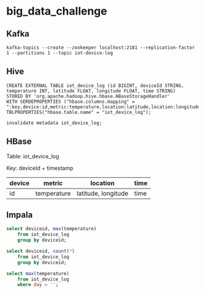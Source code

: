 # big_data_challenge
## Kafka
```
kafka-topics --create --zookeeper localhost:2181 --replication-factor 1 --partitions 1 --topic iot-device-log
```

## Hive
```
CREATE EXTERNAL TABLE iot_device_log (id BIGINT, deviceId STRING, temperature INT, latitude FLOAT, longitude FLOAT, time STRING)
STORED BY 'org.apache.hadoop.hive.hbase.HBaseStorageHandler'
WITH SERDEPROPERTIES ("hbase.columns.mapping" = ":key,device:id,metric:temperature,location:latitude,location:longitude,time:time")
TBLPROPERTIES("hbase.table.name" = "iot_device_log");

invalidate metadata iot_device_log;
```

## HBase
Table: iot_device_log

Key: deviceId + timestamp

device | metric | location | time
------ | ------ | -------- | ----
id | temperature | latitude, longitude | time

## Impala

```sql
select deviceid, max(temperature)
    from iot_device_log
    group by deviceid;
```

```sql
select deviceid, count(*)
    from iot_device_log
    group by deviceid;
```

```sql
select max(temperature)
    from iot_device_log
    where day = '';
```
